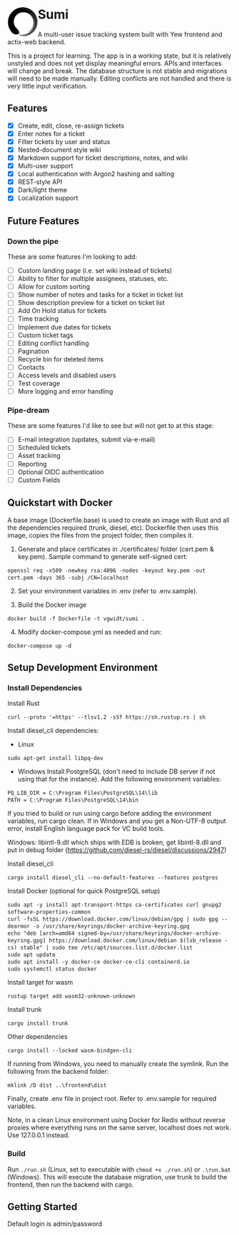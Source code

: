 <h1><picture>
  <source media="(prefers-color-scheme: dark)" srcset="/docs/img/logo_wh.png?raw=true">
  <source media="(prefers-color-scheme: light)" srcset="/docs/img/logo_bl.png?raw=true">
  <img align="left" alt="Test" src="/docs/img/logo_bl.png?raw=true" width="68px">
</picture> Sumi</h1>

A multi-user issue tracking system built with Yew frontend and actix-web backend.

This is a project for learning.  The app is in a working state, but it is relatively unstyled and does not yet display meaningful errors.  APIs and interfaces will change and break.  The database structure is not stable and migrations will need to be made manually.  Editing conflicts are not handled and there is very little input verification.

## Features
- [x] Create, edit, close, re-assign tickets
- [x] Enter notes for a ticket
- [x] Filter tickets by user and status
- [X] Nested-document style wiki
- [x] Markdown support for ticket descriptions, notes, and wiki
- [x] Multi-user support
- [x] Local authentication with Argon2 hashing and salting
- [x] REST-style API
- [x] Dark/light theme
- [x] Localization support

## Future Features

### Down the pipe
These are some features I'm looking to add:
- [ ] Custom landing page (i.e. set wiki instead of tickets)
- [ ] Ability to filter for multiple assignees, statuses, etc.
- [ ] Allow for custom sorting
- [ ] Show number of notes and tasks for a ticket in ticket list
- [ ] Show description preview for a ticket on ticket list
- [ ] Add On Hold status for tickets
- [ ] Time tracking
- [ ] Implement due dates for tickets
- [ ] Custom ticket tags
- [ ] Editing conflict handling
- [ ] Pagination
- [ ] Recycle bin for deleted items
- [ ] Contacts
- [ ] Access levels and disabled users
- [ ] Test coverage
- [ ] More logging and error handling

### Pipe-dream
These are some features I'd like to see but will not get to at this stage:
- [ ] E-mail integration (updates, submit via-e-mail)
- [ ] Scheduled tickets
- [ ] Asset tracking
- [ ] Reporting
- [ ] Optional OIDC authentication
- [ ] Custom Fields

## Quickstart with Docker

A base image (Dockerfile.base) is used to create an image with Rust and all the dependencies required (trunk, diesel, etc).  Dockerfile then uses this image, copies the files from the project folder, then compiles it.

1. Generate and place certificates in ./certificates/ folder (cert.pem & key.pem).  Sample command to generate self-signed cert:
```
openssl req -x509 -newkey rsa:4096 -nodes -keyout key.pem -out cert.pem -days 365 -subj /CN=localhost
```

2. Set your environment variables in .env (refer to .env.sample).

3. Build the Docker image
```
docker build -f Dockerfile -t vgwidt/sumi .
```

4. Modify docker-compose.yml as needed and run:
```
docker-compose up -d
```

## Setup Development Environment

### Install Dependencies

Install Rust
```
curl --proto '=https' --tlsv1.2 -sSf https://sh.rustup.rs | sh
```

Install diesel_cli dependencies:
* Linux
```
sudo apt-get install libpq-dev
```
* Windows
Install PostgreSQL (don't need to include DB server if not using that for the instance). Add the following environment variables:
```
PQ_LIB_DIR = C:\Program Files\PostgreSQL\14\lib
PATH = C:\Program Files\PostgreSQL\14\bin
```

If you tried to build or run using cargo before adding the environment variables, run cargo clean.  If in Windows and you get a Non-UTF-8 output error, install English language pack for VC build tools.

Windows: libintl-9.dll which ships with EDB is broken, get libintl-8.dll and put in debug folder (https://github.com/diesel-rs/diesel/discussions/2947)

Install diesel_cli
```
cargo install diesel_cli --no-default-features --features postgres
```

Install Docker (optional for quick PostgreSQL setup)
```
sudo apt -y install apt-transport-https ca-certificates curl gnupg2 software-properties-common
curl -fsSL https://download.docker.com/linux/debian/gpg | sudo gpg --dearmor -o /usr/share/keyrings/docker-archive-keyring.gpg
echo "deb [arch=amd64 signed-by=/usr/share/keyrings/docker-archive-keyring.gpg] https://download.docker.com/linux/debian $(lsb_release -cs) stable" | sudo tee /etc/apt/sources.list.d/docker.list
sudo apt update
sudo apt install -y docker-ce docker-ce-cli containerd.io
sudo systemctl status docker
```

Install target for wasm
```
rustup target add wasm32-unknown-unknown
```

Install trunk
```
cargo install trunk
```

Other dependencies
```
cargo install --locked wasm-bindgen-cli
```

If running from Windows, you need to manually create the symlink.  Run the following from the backend folder:
```
mklink /D dist ..\frontend\dist
```

Finally, create .env file in project root.  Refer to .env.sample for required variables.

Note, in a clean Linux environment using Docker for Redis without reverse proxies where everything runs on the same server, localhost does not work.  Use 127.0.0.1 instead.

### Build

Run `./run.sh` (Linux, set to executable with `chmod +x ./run.sh`) or `.\run.bat` (Windows).  This will execute the database migration, use trunk to build the frontend, then run the backend with cargo.

## Getting Started

Default login is admin/password